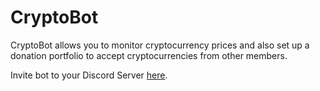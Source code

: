# CryptoBot

CryptoBot allows you to monitor cryptocurrency prices and also set up a donation portfolio to accept cryptocurrencies from other members.

Invite bot to your Discord Server [here](https://discord.com/api/oauth2/authorize?client_id=953953187394617354&permissions=274877908992&scope=bot%20applications.commands).
